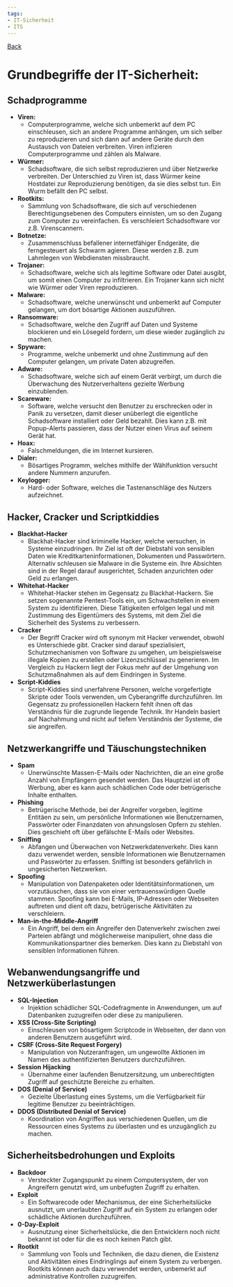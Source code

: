 ```yaml
---
tags:
- IT-Sicherheit
- ITS
---
```

[Back](Uebersicht%20der%20IT-Sicherheit%20Themen.md)
# Grundbegriffe der IT-Sicherheit:
## Schadprogramme
- **Viren:**
	- Computerprogramme, welche sich unbemerkt auf dem PC einschleusen, sich an andere Programme anhängen, um sich selber zu reproduzieren und sich dann auf andere Geräte durch den Austausch von Dateien verbreiten. Viren infizieren Computerprogramme und zählen als Malware.
- **Würmer:**
	- Schadsoftware, die sich selbst reproduzieren und über Netzwerke verbreiten. Der Unterschied zu Viren ist, dass Würmer keine Hostdatei zur Reproduzierung benötigen, da sie dies selbst tun. Ein Wurm befällt den PC selbst.
- **Rootkits:**
	- Sammlung von Schadsoftware, die sich auf verschiedenen Berechtigungsebenen des Computers einnisten, um so den Zugang zum Computer zu vereinfachen. Es verschleiert Schadsoftware vor z.B. Virenscannern.
- **Botnetze:**
	- Zusammenschluss befallener internetfähiger Endgeräte, die ferngesteuert als Schwarm agieren. Diese werden z.B. zum Lahmlegen von Webdiensten missbraucht.
- **Trojaner:**
	- Schadsoftware, welche sich als legitime Software oder Datei ausgibt, um somit einen Computer zu infiltrieren. Ein Trojaner kann sich nicht wie Würmer oder Viren reproduzieren.
- **Malware:**
	- Schadsoftware, welche unerwünscht und unbemerkt auf Computer gelangen, um dort bösartige Aktionen auszuführen.
- **Ransomware:**
	- Schadsoftware, welche den Zugriff auf Daten und Systeme blockieren und ein Lösegeld fordern, um diese wieder zugänglich zu machen.
- **Spyware:**
	- Programme, welche unbemerkt und ohne Zustimmung auf den Computer gelangen, um private Daten abzugreifen.
- **Adware:**
	- Schadsoftware, welche sich auf einem Gerät verbirgt, um durch die Überwachung des Nutzerverhaltens gezielte Werbung einzublenden.
- **Scareware:**
	- Software, welche versucht den Benutzer zu erschrecken oder in Panik zu versetzen, damit dieser unüberlegt die eigentliche Schadsoftware installiert oder Geld bezahlt. Dies kann z.B. mit Popup-Alerts passieren, dass der Nutzer einen Virus auf seinem Gerät hat.
- **Hoax:**
	- Falschmeldungen, die im Internet kursieren.
- **Dialer:**
	- Bösartiges Programm, welches mithilfe der Wählfunktion versucht andere Nummern anzurufen.
- **Keylogger:**
	- Hard- oder Software, welches die Tastenanschläge des Nutzers aufzeichnet.

## Hacker, Cracker und Scriptkiddies
- **Blackhat-Hacker**
	- Blackhat-Hacker sind kriminelle Hacker, welche versuchen, in Systeme einzudringen. Ihr Ziel ist oft der Diebstahl von sensiblen Daten wie Kreditkarteninformationen, Dokumenten und Passwörtern. Alternativ schleusen sie Malware in die Systeme ein. Ihre Absichten sind in der Regel darauf ausgerichtet, Schaden anzurichten oder Geld zu erlangen.
- **Whitehat-Hacker**
	- Whitehat-Hacker stehen im Gegensatz zu Blackhat-Hackern. Sie setzen sogenannte Pentest-Tools ein, um Schwachstellen in einem System zu identifizieren. Diese Tätigkeiten erfolgen legal und mit Zustimmung des Eigentümers des Systems, mit dem Ziel die Sicherheit des Systems zu verbessern.
- **Cracker**
	- Der Begriff Cracker wird oft synonym mit Hacker verwendet, obwohl es Unterschiede gibt. Cracker sind darauf spezialisiert, Schutzmechanismen von Software zu umgehen, um beispielsweise illegale Kopien zu erstellen oder Lizenzschlüssel zu generieren. Im Vergleich zu Hackern liegt der Fokus mehr auf der Umgehung von Schutzmaßnahmen als auf dem Eindringen in Systeme.
- **Script-Kiddies**
	- Script-Kiddies sind unerfahrene Personen, welche vorgefertigte Skripte oder Tools verwenden, um Cyberangriffe durchzuführen. Im Gegensatz zu professionellen Hackern fehlt ihnen oft das Verständnis für die zugrunde liegende Technik. Ihr Handeln basiert auf Nachahmung und nicht auf tiefem Verständnis der Systeme, die sie angreifen.

## Netzwerkangriffe und Täuschungstechniken
- **Spam**
	- Unerwünschte Massen-E-Mails oder Nachrichten, die an eine große Anzahl von Empfängern gesendet werden. Das Hauptziel ist oft Werbung, aber es kann auch schädlichen Code oder betrügerische Inhalte enthalten.
- **Phishing**
	- Betrügerische Methode, bei der Angreifer vorgeben, legitime Entitäen zu sein, um persönliche Informationen wie Benutzernamen, Passwörter oder Finanzdaten von ahnungslosen Opfern zu stehlen. Dies geschieht oft über gefälschte E-Mails oder Websites.
- **Sniffing**
	- Abfangen und Überwachen von Netzwerkdatenverkehr. Dies kann dazu verwendet werden, sensible Informationen wie Benutzernamen und Passwörter zu erfassen. Sniffing ist besonders gefährlich in ungesicherten Netzwerken.
- **Spoofing**
	- Manipulation von Datenpaketen oder Identitätsinformationen, um vorzutäuschen, dass sie von einer vertrauenswürdigen Quelle stammen. Spoofing kann bei E-Mails, IP-Adressen oder Webseiten auftreten und dient oft dazu, betrügerische Aktivitäten zu verschleiern.
- **Man-in-the-Middle-Angriff**
	- Ein Angriff, bei dem ein Angreifer den Datenverkehr zwischen zwei Parteien abfängt und möglicherweise manipuliert, ohne dass die Kommunikationspartner dies bemerken. Dies kann zu Diebstahl von sensiblen Informationen führen.
## Webanwendungsangriffe und Netzwerküberlastungen
- **SQL-Injection**
	- Injektion schädlicher SQL-Codefragmente in Anwendungen, um auf Datenbanken zuzugreifen oder diese zu manipulieren.
- **XSS (Cross-Site Scripting)**
	- Einschleusen von bösartigem Scriptcode in Webseiten, der dann von anderen Benutzern ausgeführt wird.
- **CSRF (Cross-Site Request Forgery)**
	- Manipulation von Nutzeranfragen, um ungewollte Aktionen im Namen des authentifizierten Benutzers durchzuführen.
- **Session Hijacking**
	- Übernahme einer laufenden Benutzersitzung, um unberechtigten Zugriff auf geschützte Bereiche zu erhalten.
- **DOS (Denial of Service)**
	- Gezielte Überlastung eines Systems, um die Verfügbarkeit für legitime Benutzer zu beeinträchtigen.
- **DDOS (Distributed Denial of Service)**
	- Koordination von Angriffen aus verschiedenen Quellen, um die Ressourcen eines Systems zu überlasten und es unzugänglich zu machen.

## Sicherheitsbedrohungen und Exploits
- **Backdoor**
	- Versteckter Zugangspunkt zu einem Computersystem, der von Angreifern genutzt wird, um unbefugten Zugriff zu erhalten.
- **Exploit**
	- Ein Softwarecode oder Mechanismus, der eine Sicherheitslücke ausnutzt, um unerlaubten Zugriff auf ein System zu erlangen oder schädliche Aktionen durchzuführen.
- **0-Day-Exploit**
	- Ausnutzung einer Sicherheitslücke, die den Entwicklern noch nicht bekannt ist oder für die es noch keinen Patch gibt.
- **Rootkit**
	- Sammlung von Tools und Techniken, die dazu dienen, die Existenz und Aktivitäten eines Eindringlings auf einem System zu verbergen. Rootkits können auch dazu verwendet werden, unbemerkt auf administrative Kontrollen zuzugreifen.